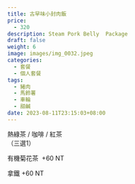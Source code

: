 ```yaml
---
title: 古早味小封肉飯
price:
  - 320
description: Steam Pork Belly  Package
draft: false
weight: 6
image: images/img_0032.jpeg
categories:
  - 套餐
  - 個人套餐
tags:
  - 豬肉
  - 馬鈴薯
  - 車輪
  - 甜鹹
date: 2023-08-11T23:15:03+08:00
---
```



  熱綠茶 / 咖啡 / 紅茶   
  （三選1）

  有機菊花茶  +60  NT

  拿鐵 +60  NT